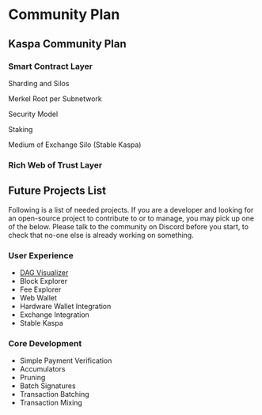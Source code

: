 # Community Plan

## Kaspa Community Plan

### Smart Contract Layer

Sharding and Silos

Merkel Root per Subnetwork

Security Model

Staking

Medium of Exchange Silo \(Stable Kaspa\)

### Rich Web of Trust Layer

## Future Projects List

Following is a list of needed projects. If you are a developer and looking for an open-source project to contribute to or to manage, you may pick up one of the below. Please talk to the community on Discord before you start, to check that no-one else is already working on something.

### User Experience

* [DAG Visualizer](dag-visualizer.md)
* Block Explorer
* Fee Explorer
* Web Wallet
* Hardware Wallet Integration
* Exchange Integration
* Stable Kaspa

### Core Development

* Simple Payment Verification
* Accumulators
* Pruning
* Batch Signatures
* Transaction Batching
* Transaction Mixing

